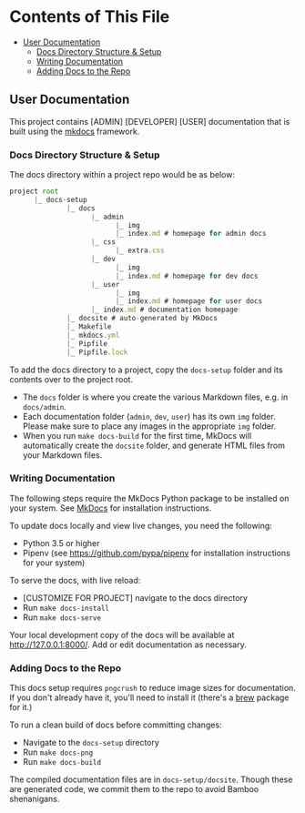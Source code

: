 # Contents of This File

- [User Documentation](#user-documentation)
    - [Docs Directory Structure & Setup](#docs-directory-structure--setup)
    - [Writing Documentation](#writing-documentation)
    - [Adding Docs to the Repo](#adding-docs-to-the-repo)

## User Documentation

This project contains [ADMIN] [DEVELOPER] [USER] documentation that is built using the [mkdocs](http://www.mkdocs.org) framework.

### Docs Directory Structure & Setup

The docs directory within a project repo would be as below:

```javascript
project root
      |_ docs-setup
              |_ docs
                    |_ admin
                          |_ img
                          |_ index.md # homepage for admin docs
                    |_ css
                          |_ extra.css
                    |_ dev
                          |_ img
                          |_ index.md # homepage for dev docs
                    |_ user
                          |_ img
                          |_ index.md # homepage for user docs
                    |_ index.md # documentation homepage
              |_ docsite # auto-generated by MkDocs
              |_ Makefile
              |_ mkdocs.yml
              |_ Pipfile
              |_ Pipfile.lock
```

To add the docs directory to a project, copy the `docs-setup` folder and its contents over to the project root.

* The `docs` folder is where you create the various Markdown files, e.g. in `docs/admin`.
* Each documentation folder (`admin`, `dev`, `user`) has its own `img` folder. Please make sure to place any images in the appropriate `img` folder.
* When you run `make docs-build` for the first time, MkDocs will automatically create the `docsite` folder, and generate HTML files from your Markdown files.

### Writing Documentation

The following steps require the MkDocs Python package to be installed on your system. See [MkDocs](http://www.mkdocs.org/#installation) for installation instructions.

To update docs locally and view live changes, you need the following:

* Python 3.5 or higher
* Pipenv (see https://github.com/pypa/pipenv for installation instructions for your system)

To serve the docs, with live reload:
* [CUSTOMIZE FOR PROJECT] navigate to the docs directory
* Run `make docs-install`
* Run `make docs-serve`

Your local development copy of the docs will be available at http://127.0.0.1:8000/. Add or edit documentation as necessary.

### Adding Docs to the Repo

This docs setup requires `pngcrush` to reduce image sizes for documentation. If you don't already have it, you'll need to install it (there's a [brew](http://brewformulas.org/Pngcrush) package for it.)

To run a clean build of docs before committing changes:
* Navigate to the `docs-setup` directory
* Run `make docs-png`
* Run `make docs-build`

The compiled documentation files are in `docs-setup/docsite`. Though these are generated code, we commit them to the repo to avoid Bamboo shenanigans.
